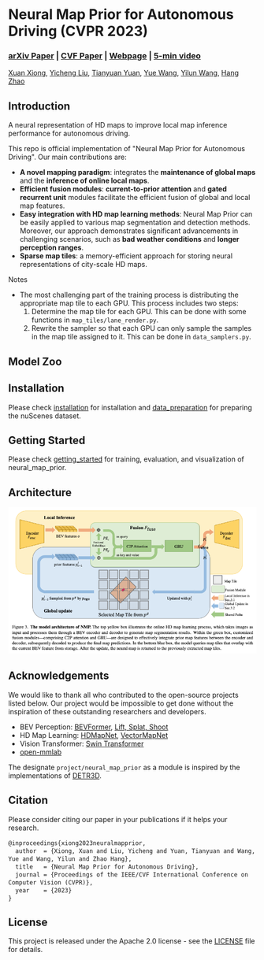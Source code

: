 # Neural Map Prior for Autonomous Driving (CVPR 2023)

### [arXiv Paper](https://arxiv.org/abs/2304.08481) | [CVF Paper](https://openaccess.thecvf.com/content/CVPR2023/papers/Xiong_Neural_Map_Prior_for_Autonomous_Driving_CVPR_2023_paper.pdf) | [Webpage](https://tsinghua-mars-lab.github.io/neural_map_prior/) | [5-min video](https://www.youtube.com/watch?v=FpzxaBVw3L0)

[Xuan Xiong](), [Yicheng Liu](https://scholar.google.com.hk/citations?hl=en&user=vRmsgQUAAAAJ), [Tianyuan Yuan](), [Yue Wang](https://people.csail.mit.edu/yuewang/), [Yilun Wang](https://scholar.google.com.hk/citations?user=nUyTDosAAAAJ&hl=en/), [Hang Zhao](http://people.csail.mit.edu/hangzhao/)

## Introduction

A neural representation of HD maps to improve local map inference performance for autonomous driving.

This repo is official implementation of "Neural Map Prior for Autonomous
Driving". Our main contributions are:

* __A novel mapping paradigm__: integrates the __maintenance of global maps__ and
  the __inference of online local maps__.
* __Efficient fusion modules__:  __current-to-prior attention__ and __gated recurrent unit__ modules facilitate
  the efficient fusion of global and local map features.
* __Easy integration with HD map learning methods__: Neural Map Prior can be easily applied to various map segmentation
  and detection methods. Moreover, our approach demonstrates significant advancements in challenging scenarios,
  such as __bad weather conditions__ and __longer perception ranges__.
* __Sparse map tiles__: a memory-efficient approach for storing neural representations of city-scale HD maps.

Notes

* The most challenging part of the training process is distributing the appropriate map tile to each GPU. This process
  includes two steps:
    1. Determine the map tile for each GPU. This can be done with some functions in `map_tiles/lane_render.py`.
    2. Rewrite the sampler so that each GPU can only sample the samples in the map tile assigned to it. This can be done
       in `data_samplers.py`.

## Model Zoo

## Installation

Please check [installation](docs/installation.md) for installation and [data_preparation](docs/data_preparation.md) for
preparing the nuScenes dataset.

[//]: # (* As part of this code release we have installed this software and run the training and evaluation scripts on a new AWS)

[//]: # (instance to verify the installation process described below.)

## Getting Started

Please check [getting_started](docs/getting_started.md) for training, evaluation, and visualization of neural_map_prior.

## Architecture

![visualization](figs/arch.png "Results on nuScenes")

## Acknowledgements

We would like to thank all who contributed to the open-source projects listed below. Our project would be impossible to
get done without the inspiration of these outstanding researchers and developers.

* BEV
  Perception: [BEVFormer](https://github.com/fundamentalvision/BEVFormer), [Lift, Splat, Shoot](https://github.com/nv-tlabs/lift-splat-shoot)
* HD Map
  Learning: [HDMapNet](https://github.com/Tsinghua-MARS-Lab/HDMapNet), [VectorMapNet](https://github.com/Mrmoore98/VectorMapNet_code/tree/mian)
* Vision Transformer: [Swin Transformer](https://github.com/microsoft/Swin-Transformer)
* [open-mmlab](https://github.com/open-mmlab)

The designate `project/neural_map_prior` as a module is inspired by the implementations
of [DETR3D](https://github.com/WangYueFt/detr3d).

## Citation

Please consider citing our paper in your publications if it helps your research.

```
@inproceedings{xiong2023neuralmapprior,
  author  = {Xiong, Xuan and Liu, Yicheng and Yuan, Tianyuan and Wang, Yue and Wang, Yilun and Zhao Hang},
  title   = {Neural Map Prior for Autonomous Driving},
  journal = {Proceedings of the IEEE/CVF International Conference on Computer Vision (CVPR)},
  year    = {2023}
}
```

## License

This project is released under the Apache 2.0 license - see the [LICENSE](LICENSE) file for details.

